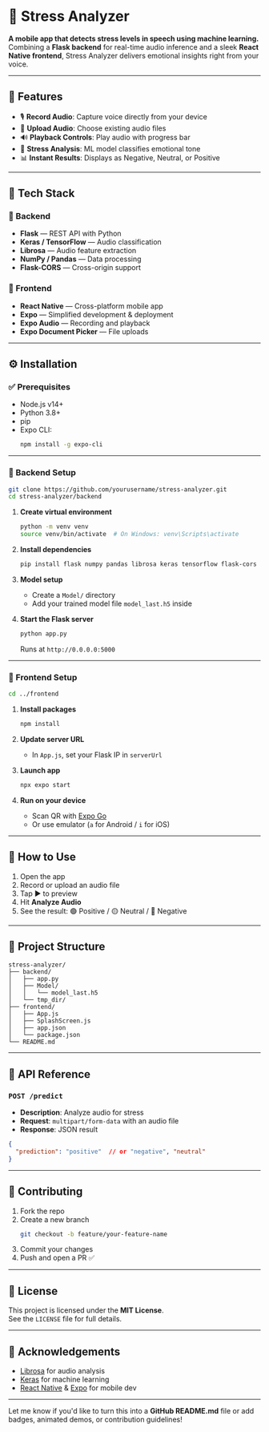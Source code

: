 

# 📱 Stress Analyzer

**A mobile app that detects stress levels in speech using machine learning.**  
Combining a **Flask backend** for real-time audio inference and a sleek **React Native frontend**, Stress Analyzer delivers emotional insights right from your voice.



---

## 🚀 Features

- 🎙️ **Record Audio**: Capture voice directly from your device  
- 📁 **Upload Audio**: Choose existing audio files  
- 🔊 **Playback Controls**: Play audio with progress bar  
- 🧠 **Stress Analysis**: ML model classifies emotional tone  
- 📊 **Instant Results**: Displays as Negative, Neutral, or Positive

---

## 🧰 Tech Stack

### 🔗 Backend
- **Flask** — REST API with Python
- **Keras / TensorFlow** — Audio classification
- **Librosa** — Audio feature extraction
- **NumPy / Pandas** — Data processing
- **Flask-CORS** — Cross-origin support

### 📱 Frontend
- **React Native** — Cross-platform mobile app
- **Expo** — Simplified development & deployment
- **Expo Audio** — Recording and playback
- **Expo Document Picker** — File uploads

---

## ⚙️ Installation

### ✅ Prerequisites
- Node.js v14+
- Python 3.8+
- pip
- Expo CLI:  
  ```bash
  npm install -g expo-cli
  ```

---

### 🧪 Backend Setup

```bash
git clone https://github.com/yourusername/stress-analyzer.git
cd stress-analyzer/backend
```

1. **Create virtual environment**  
   ```bash
   python -m venv venv
   source venv/bin/activate  # On Windows: venv\Scripts\activate
   ```

2. **Install dependencies**  
   ```bash
   pip install flask numpy pandas librosa keras tensorflow flask-cors
   ```

3. **Model setup**  
   - Create a `Model/` directory
   - Add your trained model file `model_last.h5` inside

4. **Start the Flask server**  
   ```bash
   python app.py
   ```
   Runs at `http://0.0.0.0:5000`

---

### 📱 Frontend Setup

```bash
cd ../frontend
```

1. **Install packages**  
   ```bash
   npm install
   ```

2. **Update server URL**  
   - In `App.js`, set your Flask IP in `serverUrl`

3. **Launch app**  
   ```bash
   npx expo start
   ```

4. **Run on your device**  
   - Scan QR with [Expo Go](https://expo.dev/client)
   - Or use emulator (`a` for Android / `i` for iOS)

---

## 📲 How to Use

1. Open the app  
2. Record or upload an audio file  
3. Tap ▶️ to preview  
4. Hit **Analyze Audio**  
5. See the result: 🟢 Positive / 🟡 Neutral / 🔴 Negative

---

## 📁 Project Structure

```
stress-analyzer/
├── backend/
│   ├── app.py
│   ├── Model/
│   │   └── model_last.h5
│   └── tmp_dir/
├── frontend/
│   ├── App.js
│   ├── SplashScreen.js
│   ├── app.json
│   └── package.json
└── README.md
```

---

## 🔌 API Reference

### `POST /predict`

- **Description**: Analyze audio for stress
- **Request**: `multipart/form-data` with an audio file
- **Response**: JSON result
```json
{
  "prediction": "positive"  // or "negative", "neutral"
}
```

---

## 🤝 Contributing

1. Fork the repo  
2. Create a new branch  
   ```bash
   git checkout -b feature/your-feature-name
   ```
3. Commit your changes  
4. Push and open a PR ✅

---

## 📜 License

This project is licensed under the **MIT License**.  
See the `LICENSE` file for full details.

---

## 🙌 Acknowledgements

- [Librosa](https://librosa.org/) for audio analysis  
- [Keras](https://keras.io/) for machine learning  
- [React Native](https://reactnative.dev/) & [Expo](https://expo.dev/) for mobile dev

---

Let me know if you'd like to turn this into a **GitHub README.md** file or add badges, animated demos, or contribution guidelines!
